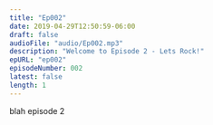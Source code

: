 ```yaml
---
title: "Ep002"
date: 2019-04-29T12:50:59-06:00
draft: false
audioFile: "audio/Ep002.mp3"
description: "Welcome to Episode 2 - Lets Rock!"
epURL: "ep002"
episodeNumber: 002
latest: false
length: 1
---
```


blah episode 2

